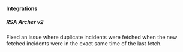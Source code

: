 
#### Integrations
##### RSA Archer v2
Fixed an issue where duplicate incidents were fetched when the new fetched incidents were in the exact same time of the last fetch.